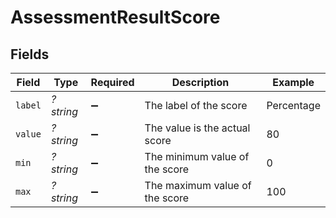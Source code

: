 # AssessmentResultScore


## Fields

| Field                          | Type                           | Required                       | Description                    | Example                        |
| ------------------------------ | ------------------------------ | ------------------------------ | ------------------------------ | ------------------------------ |
| `label`                        | *?string*                      | :heavy_minus_sign:             | The label of the score         | Percentage                     |
| `value`                        | *?string*                      | :heavy_minus_sign:             | The value is the actual score  | 80                             |
| `min`                          | *?string*                      | :heavy_minus_sign:             | The minimum value of the score | 0                              |
| `max`                          | *?string*                      | :heavy_minus_sign:             | The maximum value of the score | 100                            |